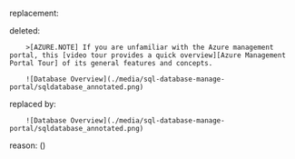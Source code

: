 replacement:

deleted:

		>[AZURE.NOTE] If you are unfamiliar with the Azure management portal, this [video tour provides a quick overview][Azure Management Portal Tour] of its general features and concepts.
		
		![Database Overview](./media/sql-database-manage-portal/sqldatabase_annotated.png)

replaced by:

		![Database Overview](./media/sql-database-manage-portal/sqldatabase_annotated.png)

reason: ()

